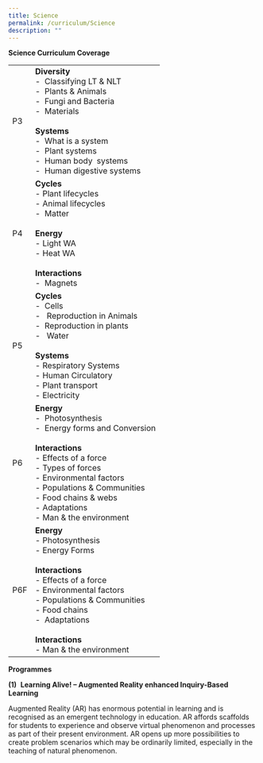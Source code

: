 ```yaml
---
title: Science
permalink: /curriculum/Science
description: ""
---
```

**Science Curriculum Coverage**



|  | |
| -------- | -------- |
| P3     | **Diversity**<br>-    Classifying LT & NLT<br>-    Plants & Animals<br>-    Fungi and Bacteria<br>-    Materials<br><br>**Systems**<br>-    What is a system<br>-    Plant systems<br>-    Human body  systems<br>-    Human digestive systems     | 
|P4|**Cycles**<br>-   Plant lifecycles<br>-   Animal lifecycles<br>-    Matter<br><br>**Energy**<br>- Light WA<br>- Heat WA<br><br>**Interactions**<br>-    Magnets|
|P5| **Cycles**<br>-    Cells<br>-     Reproduction in Animals<br>-    Reproduction in plants<br>-     Water<br><br>**Systems**<br>-   Respiratory Systems<br>-   Human Circulatory<br>-   Plant transport<br>-   Electricity|
|P6|**Energy**<br>-    Photosynthesis<br>-    Energy forms and Conversion<br><br>**Interactions**<br>-   Effects of a force<br>-     Types of forces<br>-     Environmental factors<br>-     Populations & Communities<br>-     Food chains & webs<br>-     Adaptations<br>-     Man & the environment|
|P6F|**Energy**<br>-  Photosynthesis<br>-   Energy Forms<br><br>**Interactions**<br>-   Effects of a force<br>-   Environmental factors<br>-   Populations & Communities<br>-   Food chains<br>-    Adaptations<br><br>**Interactions**<br>-   Man & the environment

**Programmes**

**(1)**  **Learning Alive! – Augmented Reality enhanced Inquiry-Based Learning**

Augmented Reality (AR) has enormous potential in learning and is recognised as an emergent technology in education. AR affords scaffolds for students to experience and observe virtual phenomenon and processes as part of their present environment. AR opens up more possibilities to create problem scenarios which may be ordinarily limited, especially in the teaching of natural phenomenon.